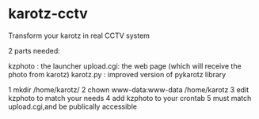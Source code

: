 karotz-cctv
===========

Transform your karotz in real CCTV system


2 parts needed:

kzphoto   : the launcher
upload.cgi: the web page (which will receive the photo from karotz)
karotz.py : improved version of pykarotz library 


1 mkdir /home/karotz/
2 chown www-data:www-data /home/karotz
3 edit kzphoto to match your needs
4 add kzphoto <url> to your crontab
5 <url> must match upload.cgi,and be publically accessible
